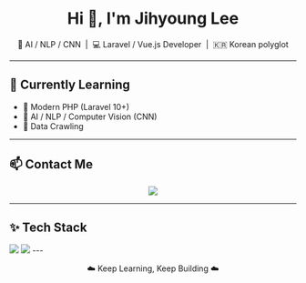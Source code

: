 <h1 align="center">Hi 👋, I'm Jihyoung Lee</h1>
<p align="center">
  🧠 AI / NLP / CNN  &nbsp;|&nbsp; 💻 Laravel / Vue.js Developer &nbsp;|&nbsp; 🇰🇷 Korean polyglot
</p>

---

## 🌱 Currently Learning
- 🐘 Modern PHP (Laravel 10+)
- 🤖 AI / NLP / Computer Vision (CNN)
- 🔎 Data Crawling

---

## 📫 Contact Me

<p align="center">
  <a href="mailto:wlgud3412@naver.com"><img src="https://img.shields.io/badge/NAVER-03C75A?style=for-the-badge&logo=naver&logoColor=white"/></a>
</p>

---

## ✨ Tech Stack

<img src="https://skillicons.dev/icons?i=laravel,php,vue,git,html,css,mysql" />
<img src="https://skillicons.dev/icons?i=python,pytorch,tensorflow,flask,postgresql" />
---

<p align="center">
  ☁️ Keep Learning, Keep Building ☁️  
</p>


<!---
jihyoung-lee/jihyoung-lee is a ✨ special ✨ repository because its `README.md` (this file) appears on your GitHub profile.
You can click the Preview link to take a look at your changes.
--->
